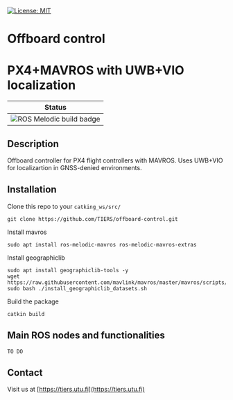 
[![License: MIT](https://img.shields.io/badge/License-MIT-yellow.svg)](https://opensource.org/licenses/MIT)

# Offboard control
# PX4+MAVROS with UWB+VIO localization


| Status  |
|---------|
| ![ROS Melodic build badge](https://github.com/TIERS/tiers-ros-msgs/actions/workflows/melodic.yml/badge.svg) |


## Description

Offboard controller for PX4 flight controllers with MAVROS. Uses UWB+VIO for localizartion in GNSS-denied environments.

## Installation

Clone this repo to your `catking_ws/src/`
```
git clone https://github.com/TIERS/offboard-control.git
```

Install mavros
```
sudo apt install ros-melodic-mavros ros-melodic-mavros-extras
```

Install geographiclib
```
sudo apt install geographiclib-tools -y
wget https://raw.githubusercontent.com/mavlink/mavros/master/mavros/scripts/install_geographiclib_datasets.sh
sudo bash ./install_geographiclib_datasets.sh
```

Build the package
```
catkin build
```

## Main ROS nodes and functionalities

`TO DO`


## Contact

Visit us at [https://tiers.utu.fi](https://tiers.utu.fi)
